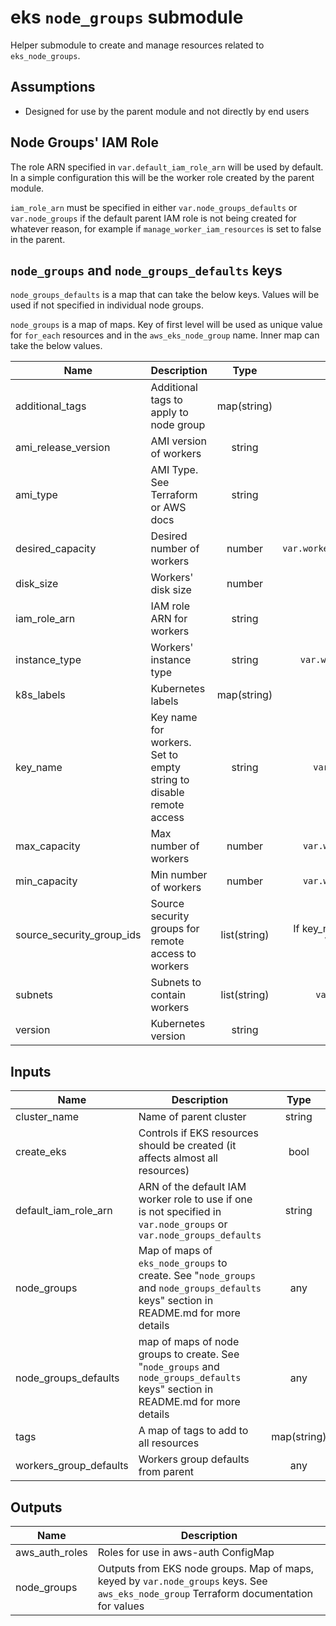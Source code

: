 # eks `node_groups` submodule

Helper submodule to create and manage resources related to `eks_node_groups`.

## Assumptions
* Designed for use by the parent module and not directly by end users

## Node Groups' IAM Role
The role ARN specified in `var.default_iam_role_arn` will be used by default. In a simple configuration this will be the worker role created by the parent module.

`iam_role_arn` must be specified in either `var.node_groups_defaults` or `var.node_groups` if the default parent IAM role is not being created for whatever reason, for example if `manage_worker_iam_resources` is set to false in the parent.

## `node_groups` and `node_groups_defaults` keys
`node_groups_defaults` is a map that can take the below keys. Values will be used if not specified in individual node groups.

`node_groups` is a map of maps. Key of first level will be used as unique value for `for_each` resources and in the `aws_eks_node_group` name. Inner map can take the below values.

| Name | Description | Type | If unset |
|------|-------------|:----:|:-----:|
| additional\_tags | Additional tags to apply to node group | map(string) | Only `var.tags` applied |
| ami\_release\_version | AMI version of workers | string | Provider default behavior |
| ami\_type | AMI Type. See Terraform or AWS docs | string | Provider default behavior |
| desired\_capacity | Desired number of workers | number | `var.workers_group_defaults[asg_desired_capacity]` |
| disk\_size | Workers' disk size | number | Provider default behavior |
| iam\_role\_arn | IAM role ARN for workers | string | `var.default_iam_role_arn` |
| instance\_type | Workers' instance type | string | `var.workers_group_defaults[instance_type]` |
| k8s\_labels | Kubernetes labels | map(string) | No labels applied |
| key\_name | Key name for workers. Set to empty string to disable remote access | string | `var.workers_group_defaults[key_name]` |
| max\_capacity | Max number of workers | number | `var.workers_group_defaults[asg_max_size]` |
| min\_capacity | Min number of workers | number | `var.workers_group_defaults[asg_min_size]` |
| source\_security\_group\_ids | Source security groups for remote access to workers | list(string) | If key\_name is specified: THE REMOTE ACCESS WILL BE OPENED TO THE WORLD |
| subnets | Subnets to contain workers | list(string) | `var.workers_group_defaults[subnets]` |
| version | Kubernetes version | string | Provider default behavior |

<!-- BEGINNING OF PRE-COMMIT-TERRAFORM DOCS HOOK -->
## Inputs

| Name | Description | Type | Default | Required |
|------|-------------|:----:|:-----:|:-----:|
| cluster\_name | Name of parent cluster | string | n/a | yes |
| create\_eks | Controls if EKS resources should be created (it affects almost all resources) | bool | `"true"` | no |
| default\_iam\_role\_arn | ARN of the default IAM worker role to use if one is not specified in `var.node_groups` or `var.node_groups_defaults` | string | n/a | yes |
| node\_groups | Map of maps of `eks_node_groups` to create. See "`node_groups` and `node_groups_defaults` keys" section in README.md for more details | any | `{}` | no |
| node\_groups\_defaults | map of maps of node groups to create. See "`node_groups` and `node_groups_defaults` keys" section in README.md for more details | any | n/a | yes |
| tags | A map of tags to add to all resources | map(string) | n/a | yes |
| workers\_group\_defaults | Workers group defaults from parent | any | n/a | yes |

## Outputs

| Name | Description |
|------|-------------|
| aws\_auth\_roles | Roles for use in aws-auth ConfigMap |
| node\_groups | Outputs from EKS node groups. Map of maps, keyed by `var.node_groups` keys. See `aws_eks_node_group` Terraform documentation for values |

<!-- END OF PRE-COMMIT-TERRAFORM DOCS HOOK -->
